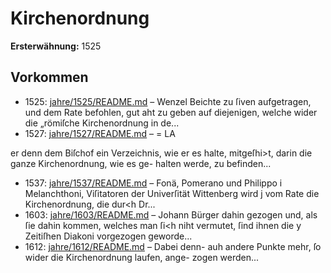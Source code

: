 # Kirchenordnung

**Ersterwähnung:** 1525

## Vorkommen
- 1525: [jahre/1525/README.md](../jahre/1525/README.md) – Wenzel Beichte zu ſiven
aufgetragen, und dem Rate befohlen, gut aht zu geben
auf diejenigen, welche wider die „römiſche Kirchenordnung
in de...
- 1527: [jahre/1527/README.md](../jahre/1527/README.md) – =
LA

er denn dem Biſchof ein Verzeichnis, wie er es halte,
mitgeſhi>t, darin die ganze Kirchenordnung, wie es ge-
halten werde, zu befinden...
- 1537: [jahre/1537/README.md](../jahre/1537/README.md) – Fonä, Pomerano und Philippo i
Melanchthoni, Viſitatoren der Univerſität Wittenberg wird j
vom Rate die Kirchenordnung, die dur<h Dr...
- 1603: [jahre/1603/README.md](../jahre/1603/README.md) – Johann Bürger dahin gezogen und, als ſie dahin
kommen, welches man ſi<h niht vermutet, ſind ihnen die y
Zeitiſhen Diakoni vorgezogen geworde...
- 1612: [jahre/1612/README.md](../jahre/1612/README.md) – Dabei denn- auh andere
Punkte mehr, ſo wider die Kirchenordnung laufen, ange-
zogen werden...
